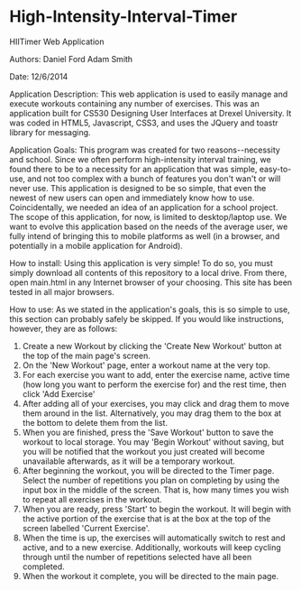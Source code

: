 High-Intensity-Interval-Timer
=============================

HIITimer Web Application

Authors:  Daniel Ford
          Adam Smith
          
Date:     12/6/2014

Application Description:
This web application is used to easily manage and execute workouts containing any number of exercises.
This was an application built for CS530 Designing User Interfaces at Drexel University. It was
coded in HTML5, Javascript, CSS3, and uses the JQuery and toastr library for messaging.

Application Goals:
This program was created for two reasons--necessity and school. Since we often perform high-intensity interval training,
we found there to be to a necessity for an application that was simple, easy-to-use, and not too complex with a bunch of features
you don't wan't or will never use. This application is designed to be so simple, that even the newest of new users can
open and immediately know how to use. Coincidentally, we needed an idea of an application for a school project. The scope
of this application, for now, is limited to desktop/laptop use.
We want to evolve this application based on the needs of the average user, we fully intend of bringing this to mobile platforms as
well (in a browser, and potentially in a mobile application for Android).

How to install:
Using this application is very simple! To do so, you must simply download all contents of this repository
to a local drive. From there, open main.html in any Internet browser of your choosing. This site has been
tested in all major browsers.

How to use:
As we stated in the application's goals, this is so simple to use, this section can probably safely be skipped. If you would like instructions, however, they are as follows:
1. Create a new Workout by clicking the 'Create New Workout' button at the top of the main page's screen.
2. On the 'New Workout' page, enter a workout name at the very top.
3. For each exercise you want to add, enter the exercise name, active time (how long you want to perform the exercise for) and the rest time, then click 'Add Exercise'
4. After adding all of your exercises, you may click and drag them to move them around in the list. Alternatively, you may drag them to the box at the bottom to delete them from the list.
5. When you are finished, press the 'Save Workout' button to save the workout to local storage. You may 'Begin Workout' without saving, but you will be notified that the workout you just created will become unavailable afterwards, as it will be a temporary workout.
6. After beginning the workout, you will be directed to the Timer page. Select the number of repetitions you plan on completing by using the input box in the middle of the screen. That is, how many times you wish to repeat all exercises in the workout.
7. When you are ready, press 'Start' to begin the workout. It will begin with the active portion of the exercise that is at the box at the top of the screen labelled 'Current Exercise'.
8. When the time is up, the exercises will automatically switch to rest and active, and to a new exercise. Additionally, workouts will keep cycling through until the number of repetitions selected have all been completed.
9. When the workout it complete, you will be directed to the main page.
